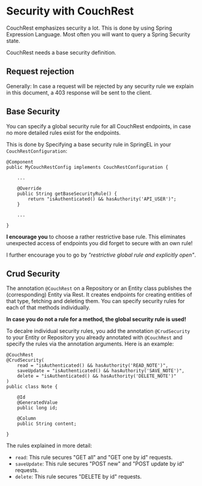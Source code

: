 # Security with CouchRest

CouchRest emphasizes security a lot. This is done by using Spring Expression Language. Most often you will want
to query a Spring Security state.

CouchRest needs a base security definition.

## Request rejection

Generally: In case a request will be rejected by any security rule we explain in this document, 
a 403 response will be sent to the client.

## Base Security

You can specify a global security rule for all CouchRest endpoints, in case no more detailed
rules exist for the endpoints.

This is done by Specifying a base security rule in SpringEL in your `CouchRestConfiguration`:

```
@Component
public MyCouchRestConfig implements CouchRestConfiguration {

    ...
    
    @Override
    public String getBaseSecurityRule() {
        return "isAuthenticated() && hasAuthority('API_USER')";
    }
  
    ...
  
}
```

__I encourage you__ to choose a rather restrictive base rule. This eliminates unexpected access of endpoints you did
forget to secure with an own rule!

I further encourage you to go by _"restrictive global rule and explicitly open"_. 


## Crud Security

The annotation `@CouchRest` on a Repository or an Entity class publishes the (corresponding) Entity via Rest.
It creates endpoints for creating entities of that type, fetching and deleting them. You can specify security rules
for each of that methods individually.

__In case you do not a rule for a method, the global security rule is used!__

To decalre individual security rules, you add the annotation `@CrudSecurity` to your
Entity or Repository you already annotated with `@CouchRest` and specify the rules via the annotation
arguments. Here is an example:

```
@CouchRest
@CrudSecurity(
    read = "isAuthenticated() && hasAuthority('READ_NOTE')",
    saveUpdate = "isAuthenticated() && hasAuthority('SAVE_NOTE')",
    delete = "isAuthenticated() && hasAuthority('DELETE_NOTE')"
)
public class Note {

    @Id
    @GeneratedValue
    public long id;
    
    @Column
    public String content;

}
```

The rules explained in more detail:
- `read`: This rule secures "GET all" and "GET one by id" requests.
- `saveUpdate`: This rule secures "POST new" and "POST update by id" requests.
- `delete`: This rule secures "DELETE by id" requests.